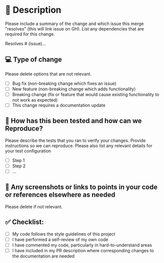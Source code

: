 # 🚀 Description

Please include a summary of the change and which issue this merge "resolves" (this will link issue on GH). List any dependencies that are required for this change.

Resolves # (issue)...

## 💻 Type of change

Please delete options that are not relevant.

- [ ] Bug fix (non-breaking change which fixes an issue)
- [ ] New feature (non-breaking change which adds functionality)
- [ ] Breaking change (fix or feature that would cause existing functionality to not work as expected)
- [ ] This change requires a documentation update

## 📝 How has this been tested and how can we Reproduce?

Please describe the tests that you ran to verify your changes. Provide instructions so we can reproduce. Please also list any relevant details for your test configuration

- [ ] Step 1
- [ ] Step 2
- [ ] ...

## 📸 Any screenshots or links to points in your code or references elsewhere as needed

Please delete if not relevant.

## ✅ Checklist:

- [ ] My code follows the style guidelines of this project
- [ ] I have performed a self-review of my own code
- [ ] I have commented my code, particularly in hard-to-understand areas
- [ ] I have included in my PR description where corresponding changes to the documentation are needed
